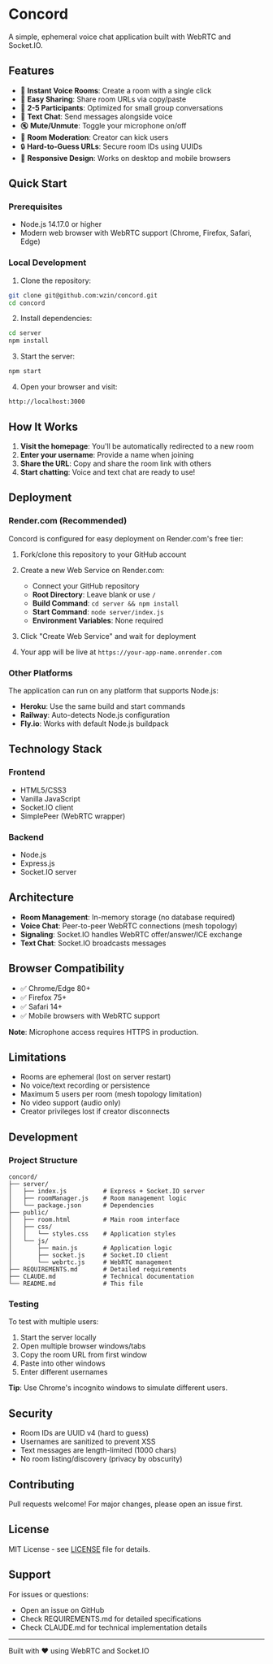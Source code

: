 # Concord

A simple, ephemeral voice chat application built with WebRTC and Socket.IO.

## Features

- 🎤 **Instant Voice Rooms**: Create a room with a single click
- 🔗 **Easy Sharing**: Share room URLs via copy/paste
- 👥 **2-5 Participants**: Optimized for small group conversations
- 💬 **Text Chat**: Send messages alongside voice
- 🔇 **Mute/Unmute**: Toggle your microphone on/off
- 👑 **Room Moderation**: Creator can kick users
- 🔒 **Hard-to-Guess URLs**: Secure room IDs using UUIDs
- 📱 **Responsive Design**: Works on desktop and mobile browsers

## Quick Start

### Prerequisites

- Node.js 14.17.0 or higher
- Modern web browser with WebRTC support (Chrome, Firefox, Safari, Edge)

### Local Development

1. Clone the repository:
```bash
git clone git@github.com:wzin/concord.git
cd concord
```

2. Install dependencies:
```bash
cd server
npm install
```

3. Start the server:
```bash
npm start
```

4. Open your browser and visit:
```
http://localhost:3000
```

## How It Works

1. **Visit the homepage**: You'll be automatically redirected to a new room
2. **Enter your username**: Provide a name when joining
3. **Share the URL**: Copy and share the room link with others
4. **Start chatting**: Voice and text chat are ready to use!

## Deployment

### Render.com (Recommended)

Concord is configured for easy deployment on Render.com's free tier:

1. Fork/clone this repository to your GitHub account

2. Create a new Web Service on Render.com:
   - Connect your GitHub repository
   - **Root Directory**: Leave blank or use `/`
   - **Build Command**: `cd server && npm install`
   - **Start Command**: `node server/index.js`
   - **Environment Variables**: None required

3. Click "Create Web Service" and wait for deployment

4. Your app will be live at `https://your-app-name.onrender.com`

### Other Platforms

The application can run on any platform that supports Node.js:

- **Heroku**: Use the same build and start commands
- **Railway**: Auto-detects Node.js configuration
- **Fly.io**: Works with default Node.js buildpack

## Technology Stack

### Frontend
- HTML5/CSS3
- Vanilla JavaScript
- Socket.IO client
- SimplePeer (WebRTC wrapper)

### Backend
- Node.js
- Express.js
- Socket.IO server

## Architecture

- **Room Management**: In-memory storage (no database required)
- **Voice Chat**: Peer-to-peer WebRTC connections (mesh topology)
- **Signaling**: Socket.IO handles WebRTC offer/answer/ICE exchange
- **Text Chat**: Socket.IO broadcasts messages

## Browser Compatibility

- ✅ Chrome/Edge 80+
- ✅ Firefox 75+
- ✅ Safari 14+
- ✅ Mobile browsers with WebRTC support

**Note**: Microphone access requires HTTPS in production.

## Limitations

- Rooms are ephemeral (lost on server restart)
- No voice/text recording or persistence
- Maximum 5 users per room (mesh topology limitation)
- No video support (audio only)
- Creator privileges lost if creator disconnects

## Development

### Project Structure

```
concord/
├── server/
│   ├── index.js          # Express + Socket.IO server
│   ├── roomManager.js    # Room management logic
│   └── package.json      # Dependencies
├── public/
│   ├── room.html         # Main room interface
│   ├── css/
│   │   └── styles.css    # Application styles
│   └── js/
│       ├── main.js       # Application logic
│       ├── socket.js     # Socket.IO client
│       └── webrtc.js     # WebRTC management
├── REQUIREMENTS.md       # Detailed requirements
├── CLAUDE.md             # Technical documentation
└── README.md             # This file
```

### Testing

To test with multiple users:

1. Start the server locally
2. Open multiple browser windows/tabs
3. Copy the room URL from first window
4. Paste into other windows
5. Enter different usernames

**Tip**: Use Chrome's incognito windows to simulate different users.

## Security

- Room IDs are UUID v4 (hard to guess)
- Usernames are sanitized to prevent XSS
- Text messages are length-limited (1000 chars)
- No room listing/discovery (privacy by obscurity)

## Contributing

Pull requests welcome! For major changes, please open an issue first.

## License

MIT License - see [LICENSE](LICENSE) file for details.

## Support

For issues or questions:
- Open an issue on GitHub
- Check REQUIREMENTS.md for detailed specifications
- Check CLAUDE.md for technical implementation details

---

Built with ❤️ using WebRTC and Socket.IO
